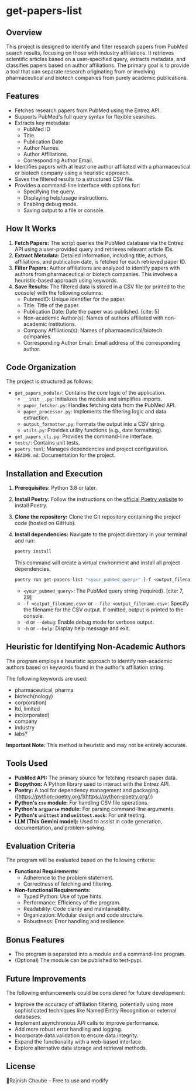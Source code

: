 #   get-papers-list

##   Overview

This project is designed to identify and filter research papers from PubMed search results, focusing on those with industry affiliations. It retrieves scientific articles based on a user-specified query, extracts metadata, and classifies papers based on author affiliations. The primary goal is to provide a tool that can separate research originating from or involving pharmaceutical and biotech companies from purely academic publications.

##   Features

*  Fetches research papers from PubMed using the Entrez API.
*   Supports PubMed's full query syntax for flexible searches.
*   Extracts key metadata:
    * PubMed ID 
    * Title.
    * Publication Date 
    * Author Names.
    * Author Affiliations.
    * Corresponding Author Email.
*   Identifies papers with at least one author affiliated with a pharmaceutical or biotech company using a heuristic approach.
*   Saves the filtered results to a structured CSV file.
*   Provides a command-line interface with options for:
    * Specifying the query.
    * Displaying help/usage instructions.
    * Enabling debug mode. 
    * Saving output to a file or console. 

##   How It Works

1.  **Fetch Papers:** The script queries the PubMed database via the Entrez API using a user-provided query and retrieves relevant article IDs.
2.  **Extract Metadata:** Detailed information, including title, authors, affiliations, and publication date, is fetched for each retrieved paper ID.
3.  **Filter Papers:** Author affiliations are analyzed to identify papers with authors from pharmaceutical or biotech companies. This involves a heuristic-based approach using keywords.
4.  **Save Results:** The filtered data is stored in a CSV file (or printed to the console) with the following columns:
    * PubmedID: Unique identifier for the paper.
    * Title: Title of the paper. 
    * Publication Date: Date the paper was published. [cite: 5]
    * Non-academic Author(s): Names of authors affiliated with non-academic institutions. 
    * Company Affiliation(s): Names of pharmaceutical/biotech companies.
    * Corresponding Author Email: Email address of the corresponding author.

##   Code Organization

The project is structured as follows:

* `get_papers_module/`: Contains the core logic of the application.
    * `__init__.py`: Initializes the module and simplifies imports.
    * `paper_fetcher.py`: Handles fetching data from the PubMed API.
    * `paper_processor.py`: Implements the filtering logic and data extraction.
    * `output_formatter.py`:  Formats the output into a CSV string.
    * `utils.py`: Provides utility functions (e.g., date formatting).
* `get_papers_cli.py`: Provides the command-line interface. 
* `tests/`: Contains unit tests.
* `poetry.toml`: Manages dependencies and project configuration. 
* `README.md`: Documentation for the project.

##   Installation and Execution

1.  **Prerequisites:** Python 3.8 or later.
2.  **Install Poetry:** Follow the instructions on the [official Poetry website](https://python-poetry.org/) to install Poetry. 
3.  **Clone the repository:** Clone the Git repository containing the project code (hosted on GitHub). 
4.  **Install dependencies:** Navigate to the project directory in your terminal and run:

    ```bash
    poetry install
    ```

    This command will create a virtual environment and install all project dependencies.

    ```bash
    poetry run get-papers-list "<your_pubmed_query>" [-f <output_filename.csv>] [-d] [-h]
    ```

    * `<your_pubmed_query>`: The PubMed query string (required). [cite: 7, 29]
    * `-f <output_filename.csv>` or `--file <output_filename.csv>`:  Specify the filename for the CSV output. If omitted, output is printed to the console.
    * `-d` or `--debug`:  Enable debug mode for verbose output.
    * `-h` or `--help`: Display help message and exit.

##   Heuristic for Identifying Non-Academic Authors

The program employs a heuristic approach to identify non-academic authors based on keywords found in the author's affiliation string.

The following keywords are used:

* pharmaceutical, pharma 
* biotech(nology) 
* corp(oration) 
* ltd, limited
* inc(orporated)
* company
* industry 
* labs? 

**Important Note:** This method is heuristic and may not be entirely accurate.

##   Tools Used

* **PubMed API:** The primary source for fetching research paper data.
* **Biopython:** A Python library used to interact with the Entrez API.
* **Poetry:** A tool for dependency management and packaging. ([https://python-poetry.org/](https://python-poetry.org/))
* **Python's `csv` module:** For handling CSV file operations.
* **Python's `argparse` module:** For parsing command-line arguments.
* **Python's `unittest` and `unittest.mock`:** For unit testing.
* **LLM (This Gemini model):** Used to assist in code generation, documentation, and problem-solving. 

##   Evaluation Criteria

The program will be evaluated based on the following criteria: 

* **Functional Requirements:**
    * Adherence to the problem statement.
    * Correctness of fetching and filtering.
* **Non-functional Requirements:**
    * Typed Python:  Use of type hints.
    * Performance: Efficiency of the program.
    * Readability: Code clarity and maintainability.
    * Organization: Modular design and code structure. 
    * Robustness: Error handling and resilience. 

##   Bonus Features

* The program is separated into a module and a command-line program. 
* (Optional) The module can be published to test-pypi.

##   Future Improvements

The following enhancements could be considered for future development:

* Improve the accuracy of affiliation filtering, potentially using more sophisticated techniques like Named Entity Recognition or external databases.
* Implement asynchronous API calls to improve performance.
* Add more robust error handling and logging.
* Incorporate data validation to ensure data integrity.
* Expand the functionality with a web-based interface.
* Explore alternative data storage and retrieval methods.

##   License

📜Rajnish Chaube – Free to use and modify
